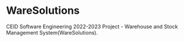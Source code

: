 # WareSolutions
CEID Software Engineering 2022-2023 Project - Warehouse and Stock Management System(WareSolutions).
